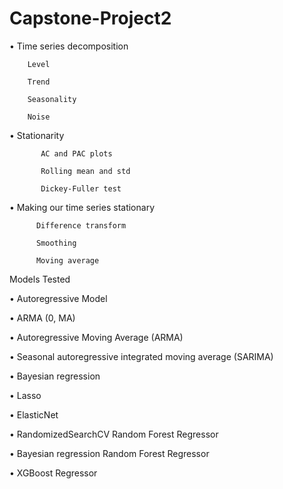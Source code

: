 # Capstone-Project2
•	Time series decomposition

	    Level
	    
	    Trend
	    
	    Seasonality
	    
	    Noise
	    
•	Stationarity

           AC and PAC plots
      
           Rolling mean and std
      
           Dickey-Fuller test
      
•	Making our time series stationary

          Difference transform
	   
          Smoothing
	   
          Moving average




Models Tested

•	Autoregressive Model

•	ARMA (0, MA)

•	Autoregressive Moving Average (ARMA)

•	Seasonal autoregressive integrated moving average (SARIMA)

•	Bayesian regression  

•	Lasso  

•	ElasticNet 

•	RandomizedSearchCV Random Forest Regressor 

•	Bayesian regression Random Forest Regressor

•	XGBoost Regressor 
